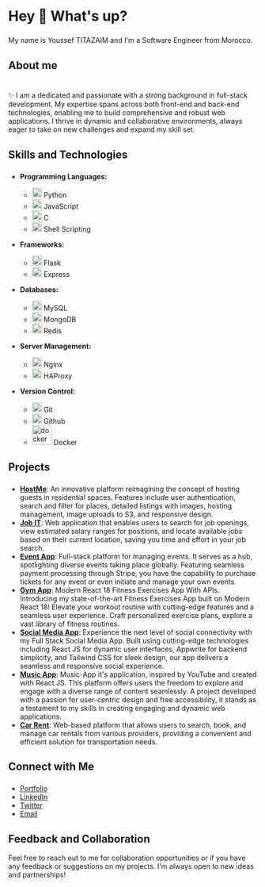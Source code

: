 <h1 align="left">Hey 👋 What's up?</h1>

###

<p align="left">My name is Youssef TITAZAIM and I'm a Software Engineer from Morocco.</p>

###

<h2 align="left">About me</h2>

###

<p align="left"><br>✨ I am a dedicated and passionate with a strong background in full-stack development. My expertise spans across both front-end and back-end technologies, enabling me to build comprehensive and robust web applications. I thrive in dynamic and collaborative environments, always eager to take on new challenges and expand my skill set.<br></p>

###

<h2 align="left">Skills and Technologies</h2>

###

- **Programming Languages:**
  - <img src="https://cdn.jsdelivr.net/gh/devicons/devicon/icons/python/python-original.svg" height="20" alt="python logo"  /> Python
  - <img src="https://cdn.jsdelivr.net/gh/devicons/devicon/icons/javascript/javascript-original.svg" height="20" alt="javascript logo"  /> JavaScript
  - <img src="https://cdn.jsdelivr.net/gh/devicons/devicon/icons/c/c-original.svg" height="20" alt="c logo"  /> C
  - <img src="https://cdn.jsdelivr.net/gh/devicons/devicon/icons/bash/bash-original.svg" height="20" alt="shell scripting logo"  /> Shell Scripting

- **Frameworks:**
  - <img src="https://cdn.jsdelivr.net/gh/devicons/devicon/icons/flask/flask-original.svg" height="20" alt="flask logo"  /> Flask
  - <img src="https://cdn.jsdelivr.net/gh/devicons/devicon/icons/express/express-original.svg" height="20" alt="express logo"  /> Express

- **Databases:**
  - <img src="https://cdn.jsdelivr.net/gh/devicons/devicon/icons/mysql/mysql-original.svg" height="20" alt="mysql logo"  /> MySQL
  - <img src="https://cdn.jsdelivr.net/gh/devicons/devicon/icons/mongodb/mongodb-original.svg" height="20" alt="mongodb logo"  /> MongoDB
  - <img src="https://cdn.jsdelivr.net/gh/devicons/devicon/icons/redis/redis-original.svg" height="20" alt="redis logo"  /> Redis

- **Server Management:**
  - <img src="https://cdn.jsdelivr.net/gh/devicons/devicon/icons/nginx/nginx-original.svg" height="20" alt="nginx logo"  /> Nginx
  - <img src="https://cdn.jsdelivr.net/gh/devicons/devicon/icons/haproxy/haproxy-original.svg" height="20" alt="haproxy logo"  /> HAProxy

- **Version Control:**
  - <img src="https://cdn.jsdelivr.net/gh/devicons/devicon/icons/git/git-original.svg" height="20" alt="git logo"  /> Git
  - <img src="https://cdn.jsdelivr.net/gh/devicons/devicon/icons/github/github-original.svg" height="20" alt="github logo"  /> Github
  - <img src="https://cdn.jsdelivr.net/gh/devicons/devicon/icons/docker/docker-plain-wordmark.svg" height="40" alt="docker logo"  /> Docker

###

<h2 align="left">Projects</h2>

###

- **[HostMe](https://hostme-application.vercel.app/)**: An innovative platform reimagining the concept of hosting guests in residential spaces. Features include user authentication, search and filter for places, detailed listings with images, hosting management, image uploads to S3, and responsive design.
- **[Job IT](https://scann-application.vercel.app/)**: Web application that enables users to search for job openings, view estimated salary ranges for positions, and locate available jobs based on their current location, saving you time and effort in your job search.
- **[Event App](https://evently9.me/)**: Full-stack platform for managing events. It serves as a hub, spotlighting diverse events taking place globally. Featuring seamless payment processing through Stripe, you have the capability to purchase tickets for any event or even initiate and manage your own events.
- **[Gym App](https://app-gym-titay.netlify.app/)**: Modern React 18 Fitness Exercises App With APIs. Introducing my state-of-the-art Fitness Exercises App built on Modern React 18! Elevate your workout routine with cutting-edge features and a seamless user experience. Craft personalized exercise plans, explore a vast library of fitness routines.
- **[Social Media App](https://titay-app-social-media.vercel.app/)**: Experience the next level of social connectivity with my Full Stack Social Media App. Built using cutting-edge technologies including React JS for dynamic user interfaces, Appwrite for backend simplicity, and Tailwind CSS for sleek design, our app delivers a seamless and responsive social experience.
- **[Music App](https://6560d9936234c40579e42467--spiffy-mousse-c59935.netlify.app/)**: Music-App it's application, inspired by  YouTube and created with React JS. This platform offers users the freedom to explore and engage with a diverse range of content seamlessly. A project developed with a passion for user-centric design and free accessibility, it stands as a testament to my skills in creating engaging and dynamic web applications.
- **[Car Rent](https://cars-showcase-mu-beige.vercel.app/)**: Web-based platform that allows users to search, book, and manage car rentals from various providers, providing a convenient and efficient solution for transportation needs.

###

<h2 align="left">Connect with Me</h2>

###

- [Portfolio](https://titazaim-youssef-portfolio.vercel.app/)
- [LinkedIn](https://www.linkedin.com/in/youssef-titazaim-%F0%9F%92%BB-0a6703180/)
- [Twitter](https://x.com/titaytech)
- [Email](mailto:yousseftitazaim@gmail.com)


### 


<h2 align="left">Feedback and Collaboration</h2>

<p align="left">Feel free to reach out to me for collaboration opportunities or if you have any feedback or suggestions on my projects. I'm always open to new ideas and partnerships!</p>

